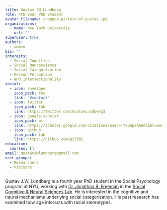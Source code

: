 ```yaml
---
title: Gustav JW Lundberg
role: 4th Year PhD Student
avatar_filename: cropped-picture-of-gustav.jpg
organizations:
  - name: New York University
    url: ""
superuser: true
authors:
  - admin
bio: ""
interests:
  - Social Cognition
  - Social Neuroscience
  - Social Categorization
  - Person Perception
  - and Intersectionality.
social:
  - icon: envelope
    icon_pack: fas
    link: "#contact"
  - icon: twitter
    icon_pack: fab
    link: https://twitter.com/GustavLundberg3
  - icon: google-scholar
    icon_pack: ai
    link: https://scholar.google.com/citations?user=-YYpApsAAAAJ&hl=en&oi=sra
  - icon: github
    icon_pack: fab
    link: https://github.com/gjl302
education:
  courses: []
email: gustavjwlundberg@gmail.com
user_groups:
  - Researchers
  - Visitors
---
```

Gustav J.W. Lundberg is a fourth year PhD student in the Social Psychology program at NYU, working with <a href="http://www.jonbfreeman.com/">Dr. Jonathan B. Freeman</a> in the <a href="http://psych.nyu.edu/freemanlab/index.htm">Social Cognitive & Neural Sciences Lab</a>. He is interested in the cognitive and neural mechanisms underlying social categorization. His past research has examined how age interacts with racial stereotypes.